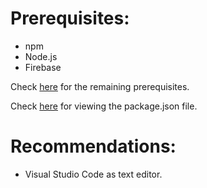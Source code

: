 # Prerequisites:

* npm
* Node.js
* Firebase

Check [here](https://github.com/aravindvnair99/SLAC-2019/network/dependencies) for the remaining prerequisites.

Check [here](https://github.com/aravindvnair99/SLAC-2019/blob/master/functions/package.json) for viewing the package.json file.

# Recommendations:

* Visual Studio Code as text editor.